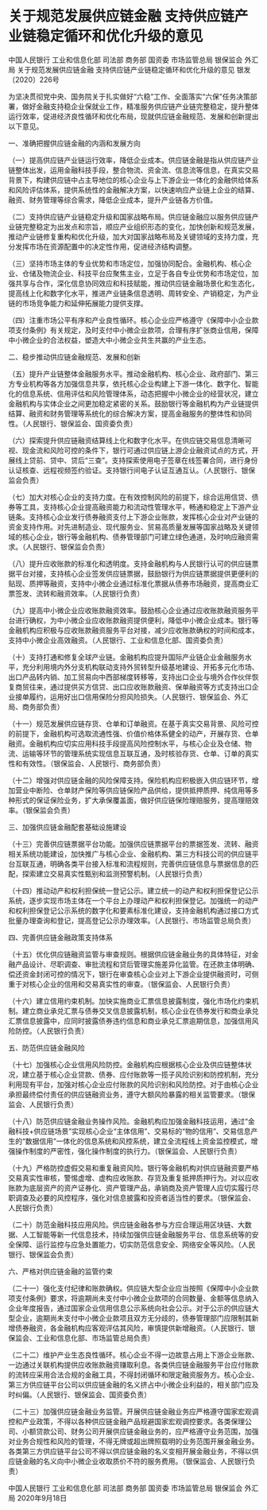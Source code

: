 # 关于规范发展供应链金融 支持供应链产业链稳定循环和优化升级的意见

中国人民银行 工业和信息化部 司法部 商务部 国资委 市场监管总局 银保监会 外汇局
关于规范发展供应链金融 支持供应链产业链稳定循环和优化升级的意见
银发〔2020〕226号

为坚决贯彻党中央、国务院关于扎实做好“六稳”工作、全面落实“六保”任务决策部署，做好金融支持稳企业保就业工作，精准服务供应链产业链完整稳定，提升整体运行效率，促进经济良性循环和优化布局，现就供应链金融规范、发展和创新提出以下意见。

一、准确把握供应链金融的内涵和发展方向

（一）提高供应链产业链运行效率，降低企业成本。供应链金融是指从供应链产业链整体出发，运用金融科技手段，整合物流、资金流、信息流等信息，在真实交易背景下，构建供应链中占主导地位的核心企业与上下游企业一体化的金融供给体系和风险评估体系，提供系统性的金融解决方案，以快速响应产业链上企业的结算、融资、财务管理等综合需求，降低企业成本，提升产业链各方价值。

（二）支持供应链产业链稳定升级和国家战略布局。供应链金融应以服务供应链产业链完整稳定为出发点和宗旨，顺应产业组织形态的变化，加快创新和规范发展，推动产业链修复重构和优化升级，加大对国家战略布局及关键领域的支持力度，充分发挥市场在资源配置中的决定性作用，促进经济结构调整。

（三）坚持市场主体的专业优势和市场定位，加强协同配合。金融机构、核心企业、仓储及物流企业、科技平台应聚焦主业，立足于各自专业优势和市场定位，加强共享与合作，深化信息协同效应和科技赋能，推动供应链金融场景化和生态化，提高线上化和数字化水平，推进产业链条信息透明、周转安全、产销稳定，为产业链的市场竞争能力和延伸拓展能力提供支撑。

（四）注重市场公平有序和产业良性循环。核心企业应严格遵守《保障中小企业款项支付条例》有关规定，及时支付中小微企业款项，合理有序扩张商业信用，保障中小微企业的合法权益，塑造大中小微企业共生共赢的产业生态。

二、稳步推动供应链金融规范、发展和创新

（五）提升产业链整体金融服务水平。推动金融机构、核心企业、政府部门、第三方专业机构等各方加强信息共享，依托核心企业构建上下游一体化、数字化、智能化的信息系统、信用评估和风险管理体系，动态把握中小微企业的经营状况，建立金融机构与实体企业之间更加稳定紧密的关系。鼓励银行等金融机构为产业链提供结算、融资和财务管理等系统化的综合解决方案，提高金融服务的整体性和协同性。（人民银行、银保监会、国资委负责）

（六）探索提升供应链融资结算线上化和数字化水平。在供应链交易信息清晰可视、现金流和风险可控的条件下，银行可通过供应链上游企业融资试点的方式，开展线上贷前、贷中、贷后“三查”。支持探索使用电子签章在线签署合同，进行身份认证核查、远程视频签约验证。支持银行间电子认证互通互认。（人民银行、银保监会负责）

（七）加大对核心企业的支持力度。在有效控制风险的前提下，综合运用信贷、债券等工具，支持核心企业提高融资能力和流动性管理水平，畅通和稳定上下游产业链条。支持核心企业发行债券融资支付上下游企业账款，发挥核心企业对产业链的资金支持作用。对先进制造业、现代服务业、贸易高质量发展等国家战略及关键领域的核心企业，银行等金融机构、债券管理部门可建立绿色通道，及时响应融资需求。（人民银行、银保监会负责）

（八）提升应收账款的标准化和透明度。支持金融机构与人民银行认可的供应链票据平台对接，支持核心企业签发供应链票据，鼓励银行为供应链票据提供更便利的贴现、质押等融资，支持中小微企业通过标准化票据从债券市场融资，提高商业汇票签发、流转和融资效率。（人民银行负责）

（九）提高中小微企业应收账款融资效率。鼓励核心企业通过应收账款融资服务平台进行确权，为中小微企业应收账款融资提供便利，降低中小微企业成本。银行等金融机构应积极与应收账款融资服务平台对接，减少应收账款确权的时间和成本，支持中小微企业高效融资。（人民银行、工业和信息化部、国资委负责）

（十）支持打通和修复全球产业链。金融机构应提升国际产业链企业金融服务水平，充分利用境内外分支机构联动支持外贸转型升级基地建设、开拓多元化市场、出口产品转内销、加工贸易向中西部梯度转移等，支持出口企业与境外合作伙伴恢复商贸往来，通过提供买方信贷、出口应收账款融资、保单融资等方式支持出口企业接单履约，运用好出口信用保险分担风险损失。（人民银行、银保监会、外汇局、商务部负责）

（十一）规范发展供应链存货、仓单和订单融资。在基于真实交易背景、风险可控的前提下，金融机构可选取流通性强、价值价格体系健全的动产，开展存货、仓单融资。金融机构应切实应用科技手段提高风险控制水平，与核心企业及仓储、物流、运输等环节的管理系统实现信息互联互通，及时核验存货、仓单、订单的真实性和有效性。（银保监会、人民银行、商务部负责）

（十二）增强对供应链金融的风险保障支持。保险机构应积极嵌入供应链环节，增加营业中断险、仓单财产保险等供应链保险产品供给，提供抵押质押、纯信用等多种形式的保证保险业务，扩大承保覆盖面，做好供应链保险理赔服务，提高理赔效率。（银保监会负责）

三、加强供应链金融配套基础设施建设

（十三）完善供应链票据平台功能。加强供应链票据平台的票据签发、流转、融资相关系统功能建设，加快推广与核心企业、金融机构、第三方科技公司的供应链平台互联互通，明确各类平台接入标准和流程规则，完善供应链信息与票据信息的匹配，探索建立交易真实性甄别和监测预警机制。（人民银行负责）

（十四）推动动产和权利担保统一登记公示。建立统一的动产和权利担保登记公示系统，逐步实现市场主体在一个平台上办理动产和权利担保登记。加强统一的动产和权利担保登记公示系统的数字化和要素标准化建设，支持金融机构通过接口方式批量办理查询和登记，提高登记公示办理效率。（人民银行、市场监管总局负责）

四、完善供应链金融政策支持体系

（十五）优化供应链融资监管与审查规则。根据供应链金融业务的具体特征，对金融产品设计、尽职调查、审批流程和贷后管理实施差异化监管。在还款主体明确、偿还资金封闭可控的情况下，银行在审查核心企业对上下游企业提供融资时，可侧重于对核心企业的信用和交易真实性的审查。（银保监会、人民银行负责）

（十六）建立信用约束机制。加快实施商业汇票信息披露制度，强化市场化约束机制。建立商业承兑汇票与债券交叉信息披露机制，核心企业在债券发行和商业承兑汇票信息披露中，应同时披露债券违约信息和商业承兑汇票逾期信息，加强信用风险防控。（人民银行负责）

五、防范供应链金融风险

（十七）加强核心企业信用风险防控。金融机构应根据核心企业及供应链整体状况，建立基于核心企业贷款、债券、应付账款等一揽子风险识别和防控机制，充分利用现有平台，加强对核心企业应付账款的风险识别和风险防控。对于由核心企业承担最终偿付责任的供应链融资业务，遵守大额风险暴露的相关监管要求。（银保监会、人民银行负责）

（十八）防范供应链金融业务操作风险。金融机构应加强金融科技运用，通过“金融科技+供应链场景”实现核心企业“主体信用”、交易标的“物的信用”、交易信息产生的“数据信用”一体化的信息系统和风控系统，建立全流程线上资金监控模式，增强操作制度的严密性，强化操作制度的执行力。（银保监会、人民银行负责）

（十九）严格防控虚假交易和重复融资风险。银行等金融机构对供应链融资要严格交易真实性审核，警惕虚增、虚构应收账款、存货及重复抵押质押行为。对以应收账款为底层资产的资产证券化、资产管理产品，承销商及资产管理人应切实履行尽职调查及必要的风控程序，强化对信息披露和投资者适当性的要求。（银保监会、人民银行负责）

（二十）防范金融科技应用风险。供应链金融各参与方应合理运用区块链、大数据、人工智能等新一代信息技术，持续加强供应链金融服务平台、信息系统等的安全保障、运行监控与应急处置能力，切实防范信息安全、网络安全等风险。（人民银行、银保监会负责）

六、严格对供应链金融的监管约束

（二十一）强化支付纪律和账款确权。供应链大型企业应当按照《保障中小企业款项支付条例》要求，将逾期尚未支付中小微企业款项的合同数量、金额等信息纳入企业年度报告，通过国家企业信用信息公示系统向社会公示。对于公示的供应链大型企业，逾期尚未支付中小微企业款项且双方无分歧的，债券管理部门应限制其新增债券融资，各金融机构应客观评估其风险，审慎提供新增融资。（人民银行、银保监会、工业和信息化部、市场监管总局负责）

（二十二）维护产业生态良性循环。核心企业不得一边故意占用上下游企业账款、一边通过关联机构提供应收账款融资赚取利息。各类供应链金融服务平台应付账款的流转应采用合法合规的金融工具，不得封闭循环和限定融资服务方。核心企业、第三方供应链平台公司以供应链金融的名义挤占中小微企业利益的，相关部门应及时纠偏。（人民银行、银保监会、国资委负责）

（二十三）加强供应链金融业务监管。开展供应链金融业务应严格遵守国家宏观调控和产业政策，不得以各种供应链金融产品规避国家宏观调控要求。各类保理公司、小额贷款公司、财务公司开展供应链金融业务的，应严格遵守业务范围，加强对业务合规性和风险的管理，不得无牌或超出牌照载明的业务范围开展金融业务。各类第三方供应链平台公司不得以供应链金融的名义变相开展金融业务，不得以供应链金融的名义向中小微企业收取质价不符的服务费用。（银保监会、人民银行负责）

 中国人民银行
工业和信息化部
司法部
商务部
国资委
市场监管总局
银保监会
外汇局
2020年9月18日


